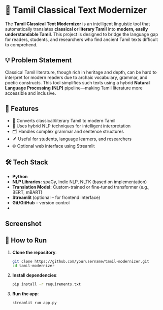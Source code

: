 # 📝 Tamil Classical Text Modernizer

The **Tamil Classical Text Modernizer** is an intelligent linguistic tool that automatically translates **classical or literary Tamil** into **modern, easily understandable Tamil**. This project is designed to bridge the language gap for readers, students, and researchers who find ancient Tamil texts difficult to comprehend.

## 💡 Problem Statement

Classical Tamil literature, though rich in heritage and depth, can be hard to interpret for modern readers due to archaic vocabulary, grammar, and poetic constructs. This tool simplifies such texts using a hybrid **Natural Language Processing (NLP)** pipeline—making Tamil literature more accessible and inclusive.

## 🚀 Features

- 🔁 Converts classical/literary Tamil to modern Tamil  
- 🧠 Uses hybrid NLP techniques for intelligent interpretation  
- 🗂️ Handles complex grammar and sentence structures  
- 🪶 Useful for students, language learners, and researchers  
- 🌐 Optional web interface using Streamlit  

## 🛠️ Tech Stack

- **Python**  
- **NLP Libraries:** spaCy, Indic NLP, NLTK (based on implementation)  
- **Translation Model:** Custom-trained or fine-tuned transformer (e.g., BERT, mBART)  
- **Streamlit** (optional – for frontend interface)  
- **Git/GitHub** – version control
- 
## Screenshot

## 🧪 How to Run

1. **Clone the repository**:
   ```bash
   git clone https://github.com/yourusername/tamil-modernizer.git
   cd tamil-modernizer
2. **Install dependencies**:
   ```bash
   pip install -r requirements.txt

4. **Run the app**:
   ```bash
   streamlit run app.py
